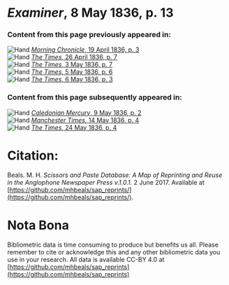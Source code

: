 # *Examiner*, 8 May 1836, p. 13  
  
### Content from this page previously appeared in:  
![Hand](http://scissorsandpaste.net/wp-content/uploads/2017/06/smallhandpointer.png) [*Morning Chronicle*, 19 April 1836, p. 3](https://mhbeals.github.io/sap_html/Morning-Chronicle/Morning-Chronicle-19-April-1836-p-3)  
![Hand](http://scissorsandpaste.net/wp-content/uploads/2017/06/smallhandpointer.png) [*The Times*, 26 April 1836, p. 7](https://mhbeals.github.io/sap_html/The-Times/The-Times-26-April-1836-p-7)  
![Hand](http://scissorsandpaste.net/wp-content/uploads/2017/06/smallhandpointer.png) [*The Times*, 3 May 1836, p. 7](https://mhbeals.github.io/sap_html/The-Times/The-Times-3-May-1836-p-7)  
![Hand](http://scissorsandpaste.net/wp-content/uploads/2017/06/smallhandpointer.png) [*The Times*, 5 May 1836, p. 6](https://mhbeals.github.io/sap_html/The-Times/The-Times-5-May-1836-p-6)  
![Hand](http://scissorsandpaste.net/wp-content/uploads/2017/06/smallhandpointer.png) [*The Times*, 6 May 1836, p. 3](https://mhbeals.github.io/sap_html/The-Times/The-Times-6-May-1836-p-3)  
  
### Content from this page subsequently appeared in:  
![Hand](http://scissorsandpaste.net/wp-content/uploads/2017/06/smallhandpointer.png) [*Caledonian Mercury*, 9 May 1836, p. 2](https://mhbeals.github.io/sap_html/Caledonian-Mercury/Caledonian-Mercury-9-May-1836-p-2)  
![Hand](http://scissorsandpaste.net/wp-content/uploads/2017/06/smallhandpointer.png) [*Manchester Times*, 14 May 1836, p. 4](https://mhbeals.github.io/sap_html/Manchester-Times/Manchester-Times-14-May-1836-p-4)  
![Hand](http://scissorsandpaste.net/wp-content/uploads/2017/06/smallhandpointer.png) [*The Times*, 24 May 1836, p. 4](https://mhbeals.github.io/sap_html/The-Times/The-Times-24-May-1836-p-4)  


# Citation: 

Beals. M. H. *Scissors and Paste Database: A Map of Reprinting and Reuse in the Anglophone Newspaper Press v.1.0.1.* 2 June 2017. Available at [https://github.com/mhbeals/sap_reprints/](https://github.com/mhbeals/sap_reprints/). 

# Nota Bona

Bibliometric data is time consuming to produce but benefits us all. Please remember to cite or acknowledge this and any other bibliometric data you use in your research. All data is available CC-BY 4.0 at [https://github.com/mhbeals/sap_reprints](https://github.com/mhbeals/sap_reprints)